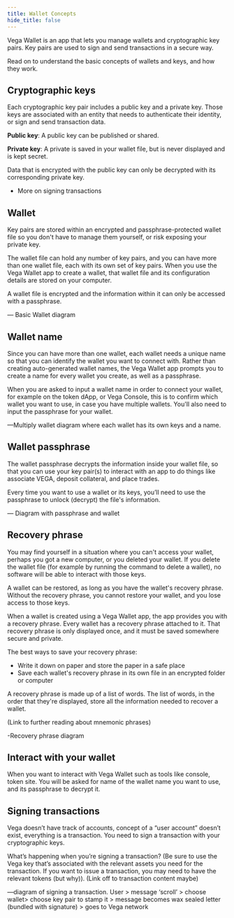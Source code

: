 ```yaml
---
title: Wallet Concepts
hide_title: false
---
```


Vega Wallet is an app that lets you manage wallets and cryptographic key pairs. Key pairs are used to sign and send transactions in a secure way. 

Read on to understand the basic concepts of wallets and keys, and how they work. 

## Cryptographic keys
Each cryptographic key pair includes a public key and a private key. Those keys are associated with an entity that needs to authenticate their identity, or sign and send transaction data. 

**Public key**: A public key can be published or shared. 

**Private key**: A private is saved in your wallet file, but is never displayed and is kept secret. 

Data that is encrypted with the public key can only be decrypted with its corresponding private key.

- More on signing transactions

## Wallet 
Key pairs are stored within an encrypted and passphrase-protected wallet file so you don't have to manage them yourself, or risk exposing your private key. 

The wallet file can hold any number of key pairs, and you can have more than one wallet file, each with its own set of key pairs. When you use the Vega Wallet app to create a wallet, that wallet file and its configuration details are stored on your computer. 

A wallet file is encrypted and the information within it can only be accessed with a passphrase. 

— Basic Wallet diagram

## Wallet name
Since you can have more than one wallet, each wallet needs a unique name so that you can identify the wallet you want to connect with. Rather than creating auto-generated wallet names, the Vega Wallet app prompts you to create a name for every wallet you create, as well as a passphrase. 

When you are asked to input a wallet name in order to connect your wallet, for example on the token dApp, or Vega Console, this is to confirm which wallet you want to use, in case you have multiple wallets. You'll also need to input the passphrase for your wallet. 

—Multiply wallet diagram where each wallet has its own keys and a name. 

## Wallet passphrase
The wallet passphrase decrypts the information inside your wallet file, so that you can use your key pair(s) to interact with an app to do things like associate VEGA, deposit collateral, and place trades. 

Every time you want to use a wallet or its keys, you’ll need to use the passphrase to unlock (decrypt) the file's information. 

— Diagram with passphrase and wallet 

## Recovery phrase
You may find yourself in a situation where you can't access your wallet, perhaps you got a new computer, or you deleted your wallet. If you delete the wallet file (for example by running the command to delete a wallet), no software will be able to interact with those keys. 

A wallet can be restored, as long as you have the wallet's recovery phrase. Without the recovery phrase, you cannot restore your wallet, and you lose access to those keys.

When a wallet is created using a Vega Wallet app, the app provides you with a recovery phrase. Every wallet has a recovery phrase attached to it. That recovery phrase is only displayed once, and it must be saved somewhere secure and private. 

The best ways to save your recovery phrase:
* Write it down on paper and store the paper in a safe place
* Save each wallet's recovery phrase in its own file in an encrypted folder or computer

A recovery phrase is made up of a list of words. The list of words, in the order that they're displayed, store all the information needed to recover a wallet. 

(Link to further reading about mnemonic phrases) 

-Recovery phrase diagram 

## Interact with your wallet 
When you want to interact with Vega Wallet such as tools like console, token site. You will be asked for name of the wallet name you want to use, and its passphrase to decrypt it. 

## Signing transactions
Vega doesn’t have track of accounts, concept of a “user account” doesn’t exist, everything is a transaction. You need to sign a transaction with your cryptographic keys. 

What’s happening when you’re signing a transaction? (Be sure to use the Vega key that’s associated with the relevant assets you need for the transaction. If you want to issue a transaction, you may need to have the relevant tokens (but why)).  (Link off to transaction content maybe) 

—diagram of signing a transaction. User > message ‘scroll’ > choose wallet> choose key pair to stamp it > message becomes wax sealed letter (bundled with signature) > goes to Vega network  

